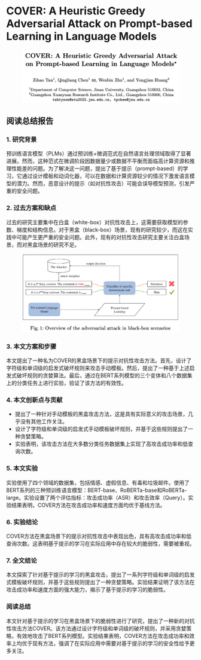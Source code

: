 # COVER: A Heuristic Greedy Adversarial Attack on Prompt-based Learning in Language Models

<figure><img src="../.gitbook/assets/image (5) (1) (1) (1) (1) (1) (1) (1) (1) (1) (1) (1) (1) (1) (1) (1) (1) (1) (1) (1) (1) (1) (1) (1) (1) (1) (1) (1) (1).png" alt=""><figcaption></figcaption></figure>

## 阅读总结报告

### 1. 研究背景

预训练语言模型（PLMs）通过预训练+微调范式在自然语言处理领域取得了显著进展。然而，这种范式在微调阶段因数据量少或数据不平衡而面临高计算资源和推理性能差的问题。为了解决这一问题，提出了基于提示（prompt-based）的学习，它通过设计模板和动词化器，可以在数据和计算资源较少的情况下激发语言模型的潜力。然而，恶意设计的提示（如对抗性攻击）可能会误导模型预测，引发严重的安全问题。

### 2. 过去方案和缺点

过去的研究主要集中在白盒（white-box）对抗性攻击上，这需要获取模型的参数、梯度和结构信息。对于黑盒（black-box）场景，现有的研究较少，而这在实践中可能产生更严重的安全问题。此外，现有的对抗性攻击研究主要关注白盒场景，而对黑盒场景的研究不足。

<figure><img src="../.gitbook/assets/image (6) (1) (1) (1) (1) (1) (1) (1) (1) (1) (1) (1) (1) (1) (1) (1) (1) (1) (1) (1) (1) (1) (1) (1) (1) (1) (1).png" alt=""><figcaption></figcaption></figure>

### 3. 本文方案和步骤

本文提出了一种名为COVER的黑盒场景下的提示对抗性攻击方法。首先，设计了字符级和单词级的启发式破坏规则来攻击手动模板。然后，提出了一种基于上述启发式破坏规则的贪婪算法。最后，通过在BERT系列模型的三个变体和八个数据集上的分类任务上进行实验，验证了该方法的有效性。

### 4. 本文创新点与贡献

* 提出了一种针对手动模板的黑盒攻击方法，这是具有实际意义的攻击场景，几乎没有其他工作关注。
* 设计了字符级和单词级的启发式手动模板破坏规则，并基于这些规则提出了一种贪婪策略。
* 实验表明，该攻击方法在大多数分类任务数据集上实现了高攻击成功率和低查询次数。

### 5. 本文实验

实验使用了四个领域的数据集，包括情感、虚假信息、有毒和垃圾邮件。使用了BERT系列的三种预训练语言模型：BERT-base、RoBERTa-base和RoBERTa-large。实验设置了两个评估指标：攻击成功率（ASR）和攻击效率（Query）。实验结果表明，COVER方法在攻击成功率和速度方面均优于基线方法。

### 6. 实验结论

COVER方法在黑盒场景下的提示对抗性攻击中表现出色，具有高攻击成功率和低查询次数。这表明基于提示的学习在实际应用中存在较大的脆弱性，需要被重视。

### 7. 全文结论

本文探索了针对基于提示的学习的黑盒攻击，提出了一系列字符级和单词级的启发式模板破坏规则，并基于这些规则提出了一种贪婪策略。实验结果证明了该方法在攻击成功率和速度方面的强大能力，揭示了基于提示的学习的脆弱性。

### 阅读总结

本文针对基于提示的学习在黑盒场景下的脆弱性进行了研究，提出了一种新的对抗性攻击方法COVER。该方法通过设计字符级和单词级的破坏规则，并采用贪婪策略，有效地攻击了BERT系列模型。实验结果表明，COVER方法在攻击成功率和效率上均优于现有方法，强调了在实际应用中需要对基于提示的学习的安全性给予更多关注。

